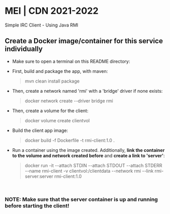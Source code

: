 # MEI | CDN 2021-2022
Simple IRC Client - Using Java RMI

## Create a Docker image/container for this service individually

- Make sure to open a terminal on this README directory:

- First, build and package the app, with maven:
    > mvn clean install package

- Then, create a network named 'rmi' with a 'bridge' driver if none exists:
    > docker network create --driver bridge rmi

- Then, create a volume for the client:
    > docker volume create clientvol

- Build the client app image:
    > docker build -f Dockerfile -t rmi-client:1.0 .

- Run a container using the image created. Additionally, **link the container to the volume and network created before** and **create a link to 'server'**:
    > docker run -it --attach STDIN --attach STDOUT --attach STDERR --name rmi-client -v clientvol:/clientdata --network rmi --link rmi-server:server rmi-client:1.0

<br>

### NOTE: Make sure that the server container is up and running before starting the client!